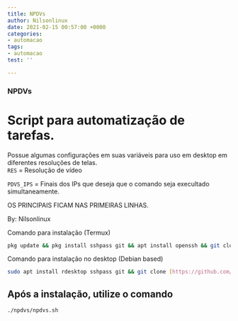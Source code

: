 ```yaml
---
title: NPDVs
author: Nilsonlinux
date: 2021-02-15 00:57:00 +0000
categories:
- automacao
tags:
- automacao
test: ''

---
```

### NPDVs

# Script para automatização de tarefas. 

Possue algumas configurações em suas variáveis para uso em desktop em diferentes resoluções de telas.  
`RES` = Resolução de vídeo  

`PDVS_IPS` = Finais dos IPs que deseja que o comando seja execultado simultaneamente.  

OS PRINCIPAIS FICAM NAS PRIMEIRAS LINHAS.  

  

By: Nilsonlinux

Comando para instalação (Termux)

```bash
pkg update && pkg install sshpass git && apt install openssh && git clone [https://github.com/sistemanpdvs/npdvs.git](https://github.com/sistemanpdvs/npdvs.git "https://github.com/sistemanpdvs/npdvs.git") && chmod +x ./npdvs/* && ./npdvs/npdvs.sh
```

Comando para instalação no desktop (Debian based)
```bash
sudo apt install rdesktop sshpass git && git clone [https://github.com/sistemanpdvs/npdvs.git](https://github.com/sistemanpdvs/npdvs.git "https://github.com/sistemanpdvs/npdvs.git") && chmod +x ./npdvs/* && ./npdvs/npdvs.sh
```
## Após a instalação, utilize o comando 

```bash
./npdvs/npdvs.sh
```
